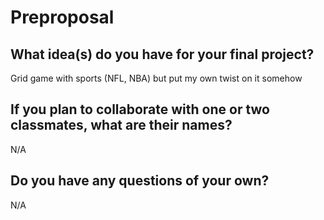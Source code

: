 # Preproposal

## What idea(s) do you have for your final project?

Grid game with sports (NFL, NBA) but put my own twist on it somehow

## If you plan to collaborate with one or two classmates, what are their names?

N/A

## Do you have any questions of your own?

N/A
